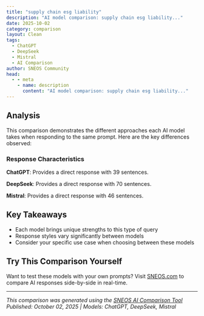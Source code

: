 ```yaml
---
title: "supply chain esg liability"
description: "AI model comparison: supply chain esg liability..."
date: 2025-10-02
category: comparison
layout: Clean
tags:
  - ChatGPT
  - DeepSeek
  - Mistral
  - AI Comparison
author: SNEOS Community
head:
  - - meta
    - name: description
      content: "AI model comparison: supply chain esg liability..."
---
```


<ChatComparison
  title="supply chain esg liability"
  prompt="supply chain esg liability"
  :responses='{"ChatGPT": "\u0022Supply chain ESG liability\u0022 refers to the environmental, social, and governance (ESG) risks and responsibilities that companies may face related to their supply chains. This concept has gained increasing importance as investors, regulators, consumers, and other stakeholders demand greater accountability for sustainable and ethical business practices throughout the entire value chain.\n\n### Key Aspects of Supply Chain ESG Liability:\n\n1. **Environmental Risks and Liabilities**\n - Pollution and waste generated by suppliers.\n - Use of non-renewable resources.\n - Carbon emissions and energy use.\n - Impact on biodiversity and ecosystems.\n - Compliance with environmental regulations.\n\n2. **Social Risks and Liabilities**\n - Labor practices, including child labor, forced labor, and worker safety.\n - Human rights abuses.\n - Fair wages and working conditions.\n - Community impacts, including displacement or social unrest.\n - Diversity and inclusion practices.\n\n3. **Governance Risks and Liabilities**\n - Corruption, bribery, and unethical business practices within the supply chain.\n - Lack of transparency and accountability.\n - Supply chain fraud or misrepresentation.\n - Risk of regulatory non-compliance.\n\n### Why Supply Chain ESG Liability Matters:\n- **Reputation:** Companies can suffer significant brand damage if suppliers are linked to ESG controversies.\n- **Regulatory Compliance:** Increasing regulations require companies to disclose and manage supply chain risks (e.g., EU\u2019s Corporate Sustainability Reporting Directive, U.S. SEC climate disclosure rules).\n- **Financial Risk:** ESG risks in supply chains can result in financial losses due to fines, operational disruptions, or loss of customers.\n- **Investor Expectations:** Investors increasingly integrate ESG criteria into decision-making and may penalize companies with poor supply chain ESG performance.\n- **Operational Resilience:** Managing ESG risks ensures more sustainable and resilient supply chains.\n\n### Managing Supply Chain ESG Liability:\n- **Due Diligence:** Conduct thorough ESG risk assessments of suppliers.\n- **Supplier Audits and Monitoring:** Regular audits to ensure compliance with ESG standards.\n- **Contracts and Clauses:** Include ESG requirements in supplier contracts.\n- **Transparency and Reporting:** Disclose supply chain ESG risks and management strategies.\n- **Collaboration:** Work with suppliers, industry groups, and NGOs to improve ESG performance.\n- **Technology Use:** Utilize blockchain, IoT, and data analytics to track ESG metrics in the supply chain.\n\n### Examples:\n- A company may be held liable if its supplier uses child labor, leading to legal action or consumer boycotts.\n- A firm sourcing raw materials from deforested land might face environmental regulatory fines or investor divestment.\n\n---\n\nIf you need more detailed information on a specific aspect (e.g., regulatory frameworks, risk assessment methods, or case studies), please let me know!", "DeepSeek": "Of course. This is a critical and complex topic. Let\u0027s break down \u0022Supply Chain ESG Liability\u0022 in detail.\n\n### What is Supply Chain ESG Liability?\n\n**Supply Chain ESG Liability** refers to the legal, financial, and reputational risks a company faces due to Environmental, Social, and Governance (ESG) failures within its supply chain.\n\nThe core idea is that a company is increasingly held responsible not just for its own direct operations, but for the actions (and inactions) of its suppliers, subcontractors, and business partners. This extends a company\u0027s liability far beyond its own four walls.\n\n---\n\n### The Three Pillars of ESG Liability in the Supply Chain\n\nHere\u2019s how liability manifests across each ESG dimension:\n\n#### 1. Environmental (E) Liability\nThis concerns the ecological impact of a company\u0027s supply chain.\n* **Climate Change \u0026 Carbon Emissions (Scope 3):** Companies are now required to report indirect emissions from their value chain (Scope 3). Failure to manage and reduce these can lead to fines for non-compliance with regulations (like the EU\u0027s CSRD) and accusations of greenwashing.\n* **Pollution \u0026 Waste:** A supplier that dumps toxic waste into a river or contributes to plastic pollution creates liability for the brand they supply. This can result in clean-up costs, regulatory fines, and lawsuits.\n* **Deforestation \u0026 Biodiversity Loss:** Sourcing commodities like palm oil, soy, or cattle from illegally deforested land creates significant legal and reputational risk under new laws like the EU Deforestation Regulation (EUDR).\n* **Resource Depletion:** Overuse of water in water-stressed regions by a supplier can lead to local conflicts and damage the brand\u0027s \u0022social license to operate.\u0022\n\n#### 2. Social (S) Liability\nThis involves the treatment of people within the supply chain.\n* **Modern Slavery \u0026 Forced Labor:** This is the most prominent social liability. Laws like the **UK Modern Slavery Act**, **California\u0027s Transparency in Supply Chains Act**, and the **U.S. Uyghur Forced Labor Prevention Act (UFLPA)** impose strict requirements. Companies can face seized shipments, import bans, massive fines, and devastating consumer backlash if forced labor is found in their supply chain.\n* **Child Labor:** The discovery of child labor in a supplier\u0027s factory is a reputational catastrophe and can lead to legal action, contract termination, and loss of investor confidence.\n* **Unsafe Working Conditions:** Supplier factory collapses or fires (e.g., the Rana Plaza disaster) have led to massive lawsuits, brand boycotts, and the creation of new safety accords, holding brands financially and morally responsible.\n* **Poor Wages \u0026 Working Hours:** While often less directly illegal, public exposure of poverty wages and excessive overtime can lead to consumer protests, shareholder activism, and demands for \u0022living wage\u0022 commitments.\n\n#### 3. Governance (G) Liability\nThis relates to the systems, controls, and ethics overseeing the supply chain.\n* **Lack of Due Diligence:** Failure to conduct proper ESG due diligence on suppliers is now a liability in itself. The **German Supply Chain Due Diligence Act (LkSG)** and the upcoming **EU Corporate Sustainability Due Diligence Directive (CSDDD)** mandate that companies identify, prevent, and remedy human rights and environmental risks in their supply chains.\n* **Corruption \u0026 Bribery:** Corrupt practices by a supplier (e.g., bribing officials for permits) can implicate the buying company, especially if it\u0027s seen as turning a blind eye, leading to legal penalties under laws like the U.S. Foreign Corrupt Practices Act (FCPA).\n* **Data Privacy \u0026 Security:** A supplier\u0027s data breach that exposes customer information creates liability for the primary company under regulations like GDPR.\n* **Non-Compliance \u0026 Lack of Transparency:** Failing to comply with mandatory ESG reporting standards or making false claims about supply chain sustainability constitutes greenwashing and can result in regulatory action and shareholder lawsuits.\n\n---\n\n### Why is This Liability Growing So Rapidly?\n\n1. **New and Stricter Regulations:** Governments worldwide are moving from voluntary guidelines to mandatory due diligence and reporting laws.\n2. **Investor Scrutiny:** Investors and asset managers (like BlackRock) use ESG criteria to assess long-term risk. A risky supply chain is seen as a financial liability.\n3. **Consumer \u0026 NGO Activism:** Social media allows NGOs and consumers to quickly expose corporate missteps, leading to immediate brand damage and calls for boycotts.\n4. **Financial Impact:** The liability is not just theoretical. It translates into:\n * **Legal Fines \u0026 Penalties**\n * **Seizure of Goods** at borders\n * **Costly Litigation**\n * **Loss of Contracts \u0026 Revenue**\n * **Increased Cost of Capital** (as lenders see higher risk)\n * **Depreciation of Brand Value**\n\n---\n\n### How to Manage and Mitigate Supply Chain ESG Liability\n\nCompanies must move from a reactive to a proactive stance.\n\n1. **Conduct Thorough Due Diligence:** Don\u0027t just audit for quality and cost. Implement ongoing, risk-based ESG due diligence on all high-risk suppliers.\n2. **Map the Supply Chain:** You can\u0027t manage what you can\u0027t see. Gain visibility beyond your Tier 1 suppliers into the deeper tiers where the greatest risks often lie.\n3. **Establish a Supplier Code of Conduct:** Clearly communicate your ESG expectations and make adherence a condition of doing business.\n4. **Implement Monitoring \u0026 Auditing:** Use a combination of third-party audits, digital tools (like satellite monitoring for deforestation), and whistleblower platforms to continuously monitor compliance.\n5. **Collaborate \u0026 Build Capacity:** Instead of just cutting off a non-compliant supplier, work with them to improve their practices. This builds a more resilient and responsible supply chain.\n6. **Ensure Transparency \u0026 Report Publicly:** Be honest about your challenges and progress. Transparent reporting under frameworks like GRI or SASB builds trust and demonstrates a genuine commitment to managing liability.\n7. **Integrate ESG into Procurement \u0026 Incentives:** Reward procurement managers for selecting sustainable suppliers, not just the cheapest ones.\n\n### Conclusion\n\n**Supply chain ESG liability is no longer a peripheral \u0022CSR\u0022 issue; it is a core business risk.** Companies that fail to actively manage the environmental, social, and governance practices of their suppliers face a growing storm of regulatory action, financial loss, and reputational damage. The most resilient companies of the future will be those that treat their supply chain not as a cost center to be squeezed, but as a value chain to be responsibly managed.", "Mistral": "Supply chain ESG (Environmental, Social, and Governance) liability refers to the responsibility and potential risks that companies face related to the ESG performance of their suppliers, vendors, and other entities within their supply chain. As businesses increasingly focus on sustainability and ethical practices, managing ESG risks in the supply chain has become crucial. Here are some key aspects of supply chain ESG liability:\n\n### Environmental Liability\n1. **Resource Management**: Ensuring that suppliers manage natural resources sustainably, including water, energy, and raw materials.\n2. **Pollution and Waste**: Monitoring and mitigating environmental impacts such as air and water pollution, waste management, and carbon emissions.\n3. **Climate Change**: Addressing the carbon footprint of the supply chain and implementing measures to reduce greenhouse gas emissions.\n\n### Social Liability\n1. **Labor Practices**: Ensuring fair labor practices, including safe working conditions, fair wages, and the absence of forced labor or child labor.\n2. **Human Rights**: Protecting human rights throughout the supply chain, including the rights of workers and local communities.\n3. **Community Impact**: Assessing the impact of supply chain activities on local communities, including health and safety, economic development, and social cohesion.\n\n### Governance Liability\n1. **Compliance**: Ensuring that suppliers comply with relevant laws, regulations, and industry standards.\n2. **Ethics and Transparency**: Promoting ethical business practices, transparency, and accountability within the supply chain.\n3. **Risk Management**: Implementing robust risk management frameworks to identify, assess, and mitigate ESG risks.\n\n### Managing Supply Chain ESG Liability\n1. **Due Diligence**: Conducting thorough due diligence on suppliers to assess their ESG performance and compliance with relevant standards.\n2. **Supplier Engagement**: Building strong relationships with suppliers and engaging them in ESG initiatives and training programs.\n3. **Monitoring and Reporting**: Implementing systems for continuous monitoring and reporting of ESG performance across the supply chain.\n4. **Collaboration**: Collaborating with industry peers, NGOs, and other stakeholders to address systemic ESG issues and share best practices.\n5. **Innovation**: Investing in innovative solutions and technologies to improve ESG performance, such as sustainable materials, renewable energy, and digital tracking systems.\n\n### Legal and Regulatory Considerations\n1. **Regulations**: Complying with national and international regulations related to ESG, such as the EU\u0027s Corporate Sustainability Due Diligence Directive.\n2. **Liability**: Understanding the legal liability that can arise from ESG issues in the supply chain, including potential lawsuits, fines, and reputational damage.\n3. **Disclosure**: Ensuring accurate and transparent disclosure of ESG performance and risks to stakeholders, including investors, customers, and regulators.\n\n### Benefits of Managing ESG Liability\n1. **Reputation**: Enhancing the company\u0027s reputation and brand value by demonstrating a commitment to sustainability and ethical practices.\n2. **Risk Mitigation**: Reducing the risk of supply chain disruptions, legal issues, and reputational damage.\n3. **Cost Savings**: Achieving cost savings through improved resource efficiency, reduced waste, and lower compliance costs.\n4. **Investor Confidence**: Building investor confidence by demonstrating strong ESG performance and risk management.\n\nIn summary, managing supply chain ESG liability involves a comprehensive approach to assessing, mitigating, and reporting on environmental, social, and governance risks within the supply chain. This not only helps companies meet regulatory requirements and stakeholder expectations but also contributes to long-term sustainability and business success."}' 
  published-date="02:21"
/>

## Analysis

This comparison demonstrates the different approaches each AI model takes when responding to the same prompt. Here are the key differences observed:

### Response Characteristics

**ChatGPT**: Provides a direct response with 39 sentences. 

**DeepSeek**: Provides a direct response with 70 sentences. 

**Mistral**: Provides a direct response with 46 sentences. 

## Key Takeaways

- Each model brings unique strengths to this type of query
- Response styles vary significantly between models
- Consider your specific use case when choosing between these models

## Try This Comparison Yourself

Want to test these models with your own prompts? Visit [SNEOS.com](https://sneos.com) to compare AI responses side-by-side in real-time.

---

*This comparison was generated using the [SNEOS AI Comparison Tool](https://sneos.com)*
*Published: October 02, 2025 | Models: ChatGPT, DeepSeek, Mistral*

